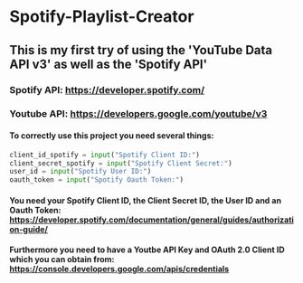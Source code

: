 # Spotify-Playlist-Creator
## This is my first try of using the 'YouTube Data API v3' as well as the 'Spotify API'
### Spotify API: https://developer.spotify.com/
### Youtube API: https://developers.google.com/youtube/v3

#### To correctly use this project you need several things:
``` python
client_id_spotify = input("Spotify Client ID:")
client_secret_spotify = input("Spotify Client Secret:")
user_id = input("Spotify User ID:")
oauth_token = input("Spotify Oauth Token:")
```
#### You need your Spotify Client ID, the Client Secret ID, the User ID and an Oauth Token: https://developer.spotify.com/documentation/general/guides/authorization-guide/
#### Furthermore you need to have a Youtbe API Key and OAuth 2.0 Client ID which you can obtain from: https://console.developers.google.com/apis/credentials
